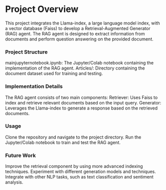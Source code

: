 # Project Overview 
This project integrates the Llama-index, a large language model index, with a vector database (Faiss) to develop a Retrieval-Augmented Generator (RAG) agent. The RAG agent is designed to extract information from documents and perform question answering on the provided document.

### Project Structure
mainjupyternotebook.ipynb: The Jupyter/Colab notebook containing the implementation of the RAG agent.
Articles/: Directory containing the document dataset used for training and testing.

### Implementation Details
The RAG agent consists of two main components:
Retriever: Uses Faiss to index and retrieve relevant documents based on the input query.
Generator: Leverages the Llama-index to generate a response based on the retrieved documents.

### Usage
Clone the repository and navigate to the project directory.
Run the Jupyter/Colab notebook to train and test the RAG agent.

### Future Work
Improve the retrieval component by using more advanced indexing techniques.
Experiment with different generation models and techniques.
Integrate with other NLP tasks, such as text classification and sentiment analysis.
